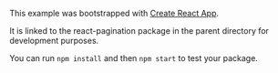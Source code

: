 This example was bootstrapped with [Create React App](https://github.com/facebook/create-react-app).

It is linked to the react-pagination package in the parent directory for development purposes.

You can run `npm install` and then `npm start` to test your package.
